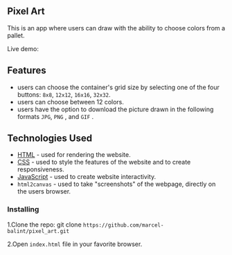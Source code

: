 ## Pixel Art

This is an app where users can draw with the ability to choose colors from a pallet.

Live demo:

## Features

- users can choose the container's grid size by selecting one of the four buttons: `8x8`, `12x12`, `16x16`, `32x32`.
- users can choose between 12 colors.
- users have the option to download the picture drawn in the following formats `JPG`, `PNG` , and `GIF` .

## Technologies Used

- [HTML](https://en.wikipedia.org/wiki/HTML) - used for rendering the website.
- [CSS](https://en.wikipedia.org/wiki/Cascading_Style_Sheets) - used to style the features of the website and to create responsiveness.
- [JavaScript](https://www.javascript.com/) - used to create website interactivity.
- `html2canvas` - used to take "screenshots" of the webpage, directly on the users browser.

### Installing

1.Clone the repo: git clone `https://github.com/marcel-balint/pixel_art.git`

2.Open `index.html` file in your favorite browser.
